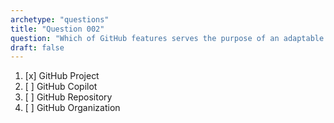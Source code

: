 ```yaml
---
archetype: "questions"
title: "Question 002"
question: "Which of GitHub features serves the purpose of an adaptable spreadsheet, task board and a roadmap that integrates with issues and pull requests on GitHub to plan and track your work effectively?"
draft: false
---
```



1. [x] GitHub Project
1. [ ] GitHub Copilot
1. [ ] GitHub Repository
1. [ ] GitHub Organization
